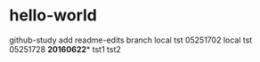 # hello-world
github-study
add readme-edits branch
local tst 05251702
local tst 05251728
****20160622*****
tst1
tst2
